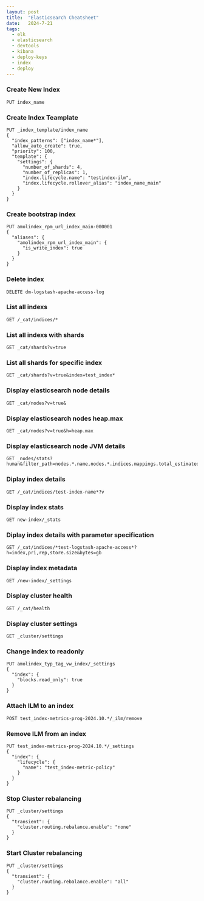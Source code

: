 ```yaml
---
layout: post
title:  "Elasticsearch Cheatsheet"
date:   2024-7-21
tags:
  - elk
  - elasticsearch
  - devtools
  - kibana
  - deploy-keys
  - index
  - deploy
---
```


### Create New Index 

```
PUT index_name
```

### Create Index Teamplate 

```
PUT _index_template/index_name
{
  "index_patterns": ["index_name*"], 
  "allow_auto_create": true,
  "priority": 100,
  "template": {
    "settings": {
      "number_of_shards": 4,
      "number_of_replicas": 1,
      "index.lifecycle.name": "testindex-ilm",
      "index.lifecycle.rollover_alias": "index_name_main"
    }
  }
}
```

### Create bootstrap index

```
PUT amolindex_rpm_url_index_main-000001
{
  "aliases": {
    "amolindex_rpm_url_index_main": {
      "is_write_index": true
    }
  }
}
```

### Delete index 
```
DELETE dm-logstash-apache-access-log
```
### List all indexs
```
GET /_cat/indices/*
```
### List all indexs with shards 
```
GET _cat/shards?v=true
```
###  List all shards for specific index
```
GET _cat/shards?v=true&index=test_index*
```
### Display elasticsearch node details 
```
GET _cat/nodes?v=true&
```
### Display elasticsearch nodes heap.max
```
GET _cat/nodes?v=true&h=heap.max
```
### Display elasticsearch node JVM details 
```
GET _nodes/stats?human&filter_path=nodes.*.name,nodes.*.indices.mappings.total_estimated_overhead*,nodes.*.jvm.mem.heap_max*
```
### Diplay index details
```
GET /_cat/indices/test-index-name*?v
```
### Display index stats
```
GET new-index/_stats
```
### Diplay index details with parameter specification
```
GET /_cat/indices/*test-logstash-apache-access*?h=index,pri,rep,store.size&bytes=gb
```
### Display index metadata
```
GET /new-index/_settings
```
### Display cluster health
```
GET /_cat/health
```
### Display cluster settings
```
GET _cluster/settings
```
### Change index to readonly 
```
PUT amolindex_typ_tag_vw_index/_settings
{
  "index": {
    "blocks.read_only": true
  }
}
```
### Attach ILM to an index
```
POST test_index-metrics-prog-2024.10.*/_ilm/remove
```
### Remove ILM from an index 
```
PUT test_index-metrics-prog-2024.10.*/_settings
{
  "index": {
    "lifecycle": {
      "name": "test_index-metric-policy"
    }
  }
}
```

### Stop Cluster rebalancing 
```
PUT _cluster/settings
{
  "transient": {
    "cluster.routing.rebalance.enable": "none"
  }
}
```
### Start Cluster rebalancing 
```
PUT _cluster/settings
{
  "transient": {
    "cluster.routing.rebalance.enable": "all"
  }
}
```





